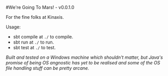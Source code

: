 #We're Going To Mars! - v0.0.1.0

For the fine folks at Kinaxis.

Usage:

- sbt compile at `./` to compile.
- sbt run at `./` to run.
- sbt test at `./` to test. 

*Built and tested on a Windows machine which shouldn't matter, but Java's promise of being OS angnostic has yet to be realised and some of the OS file handling stuff can be pretty arcane.*
